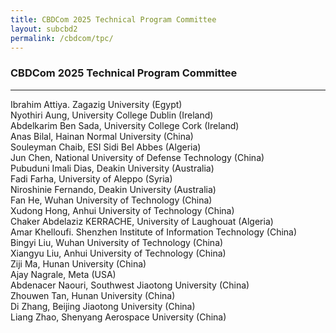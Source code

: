 ```yaml
---
title: CBDCom 2025 Technical Program Committee
layout: subcbd2
permalink: /cbdcom/tpc/
---
```


<h3>CBDCom 2025 Technical Program Committee</h3>
<hr/>

Ibrahim Attiya. Zagazig University (Egypt) <br>
Nyothiri Aung, University College Dublin (Ireland) <br>
Abdelkarim Ben Sada, University College Cork (Ireland) <br>
Anas Bilal, Hainan Normal University (China) <br>
Souleyman Chaib, ESI Sidi Bel Abbes (Algeria) <br>
Jun Chen, National University of Defense Technology (China) <br>
Pubuduni Imali Dias, Deakin University (Australia) <br>
Fadi Farha, University of Aleppo (Syria) <br>
Niroshinie Fernando, Deakin University (Australia) <br>
Fan He, Wuhan University of Technology (China) <br>
Xudong Hong, Anhui University of Technology (China) <br>
Chaker Abdelaziz KERRACHE, University of Laughouat (Algeria) <br>
Amar Khelloufi. Shenzhen Institute of Information Technology (China) <br>
Bingyi Liu, Wuhan University of Technology (China) <br>
Xiangyu Liu, Anhui University of Technology (China) <br>
Ziji Ma, Hunan University (China) <br>
Ajay Nagrale, Meta (USA) <br>
Abdenacer Naouri, Southwest Jiaotong University (China) <br>
Zhouwen Tan, Hunan University (China) <br>
Di Zhang, Beijing Jiaotong University (China) <br>
Liang Zhao, Shenyang Aerospace University (China) <br>